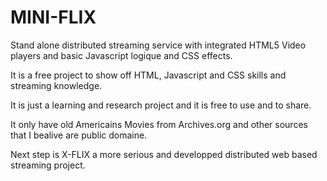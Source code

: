 # MINI-FLIX

Stand alone distributed streaming service with integrated HTML5 Video players and basic Javascript logique and CSS effects.

It is a free project to show off HTML, Javascript and CSS skills and streaming knowledge.

It is just a learning and research project and it is free to use and to share.

It only have old Americains Movies from Archives.org and other sources that I bealive are public domaine.

Next step is X-FLIX a more serious and developped distributed web based streaming project.
